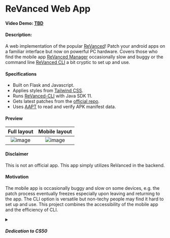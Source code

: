 # ReVanced Web App

#### Video Demo:  [TBD](https://youtu.be/dQw4w9WgXcQ)

#### Description:

A web implementation of the popular [ReVanced](https://github.com/ReVanced)!
Patch your android apps on a familiar interface but now on powerful PC hardware.
Covers those who find the mobile app [ReVanced Manager](https://github.com/revanced/revanced-manager) occasionally slow and buggy 
or the command line [ReVanced CLI](https://github.com/revanced/revanced-cli) a bit cryptic to set up and use.

#### Specifications

- Built on Flask and Javascript.
- Applies styles from [Tailwind CSS](https://tailwindcss.com/).
- Runs [ReVanced-CLI](https://github.com/revanced/revanced-cli) with Java SDK 11.
- Gets latest patches from the [official repo](https://raw.githubusercontent.com/ReVanced/revanced-patches/main/patches.json).
- Uses [AAPT](https://developer.android.com/tools/aapt2) to read and verify APK manifest data.

#### Preview

Full layout             |  Mobile layout
:-------------------------:|:-------------------------:
![image](https://github.com/Exconvinced/revanced-web-app/assets/139973199/68cc22b6-c6e9-4c03-9fe7-d1c896676a32)  |  ![image](https://github.com/Exconvinced/revanced-web-app/assets/139973199/6a173757-c7ac-4fbc-84e4-a7d2ae391312)

#### Disclaimer
This is not an official app. This app simply utilizes ReVanced in the backend.

#### Motivation

The mobile app is occasionally buggy and slow on some devices,
e.g. the patch process eventually freezes especially upon leaving and returning to the app. 
The CLI option is versatile but non-techy people may find it hard to set up and use.
This project combines the accessibility of the mobile app and the efficiency of CLI.

<details>
<summary><h5>Dedication to CS50</h5></summary>
  I needed to build something for the <a href="https://www.edx.org/course/introduction-computer-science-harvardx-cs50x">CS50</a> final project.
  I completed this project in 3 days, thanks to ChatGPT for helping me troubleshoot errors.
  This is relatively easier than solving the Tideman problem set!
  <br><br>
  I learned a lot about the communication logic between `app.routes` in Flask and `event.sources` in Javascript. 
  I should study proper coding paradigms for writing cleaner code for my next project.
</details>
